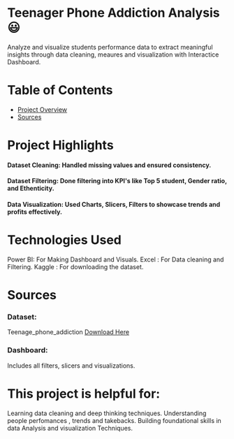 # Teenager Phone Addiction Analysis 😃
Analyze and visualize  students performance data to extract meaningful insights through data cleaning, meaures and visualization with Interactice Dashboard.


# Table of Contents

- [Project Overview](#Project-Highlights)
- [Sources](#Sources)

# Project Highlights
#### Dataset Cleaning: Handled missing values and ensured consistency.

#### Dataset Filtering: Done filtering into KPI's like Top 5 student, Gender ratio, and Ethenticity.

#### Data Visualization: Used Charts, Slicers, Filters to showcase trends and profits effectively.
# Technologies Used

Power BI: For Making Dashboard and Visuals.
Excel : For Data cleaning and Filtering.
Kaggle : For downloading the dataset.

# Sources
### Dataset:
Teenage_phone_addiction [Download Here](https://microsoft.com)

### Dashboard:
Includes all filters, slicers and visualizations.


# This project is helpful for:

Learning data cleaning and deep thinking techniques.
Understanding people perfomances , trends and takebacks.
Building foundational skills in data Analysis and visualization Techniques.
